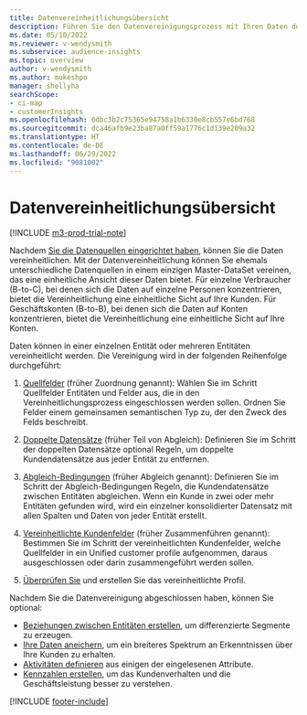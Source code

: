 ```yaml
---
title: Datenvereinheitlichungsübersicht
description: Führen Sie den Datenvereinigungsprozess mit Ihren Daten durch, um einen einzigen DataSet von Unified customer profiles zu erstellen.
ms.date: 05/10/2022
ms.reviewer: v-wendysmith
ms.subservice: audience-insights
ms.topic: overview
author: v-wendysmith
ms.author: mukeshpo
manager: shellyha
searchScope:
- ci-map
- customerInsights
ms.openlocfilehash: 0dbc3b2c75365e94758a1b6330e8cb557e6bd768
ms.sourcegitcommit: dca46afb9e23ba87a0ff59a1776c1d139e209a32
ms.translationtype: HT
ms.contentlocale: de-DE
ms.lasthandoff: 06/29/2022
ms.locfileid: "9081002"
---
```

# <a name="data-unification-overview"></a>Datenvereinheitlichungsübersicht

[!INCLUDE [m3-prod-trial-note](includes/m3-prod-trial-note.md)]

Nachdem [Sie die Datenquellen eingerichtet haben](data-sources.md), können Sie die Daten vereinheitlichen. Mit der Datenvereinheitlichung können Sie ehemals unterschiedliche Datenquellen in einem einzigen Master-DataSet vereinen, das eine einheitliche Ansicht dieser Daten bietet. Für einzelne Verbraucher (B-to-C), bei denen sich die Daten auf einzelne Personen konzentrieren, bietet die Vereinheitlichung eine einheitliche Sicht auf Ihre Kunden. Für Geschäftskonten (B-to-B), bei denen sich die Daten auf Konten konzentrieren, bietet die Vereinheitlichung eine einheitliche Sicht auf Ihre Konten.

Daten können in einer einzelnen Entität oder mehreren Entitäten vereinheitlicht werden. Die Vereinigung wird in der folgenden Reihenfolge durchgeführt:

1. [Quellfelder](map-entities.md) (früher Zuordnung genannt): Wählen Sie im Schritt Quellfelder Entitäten und Felder aus, die in den Vereinheitlichungsprozess eingeschlossen werden sollen. Ordnen Sie Felder einem gemeinsamen semantischen Typ zu, der den Zweck des Felds beschreibt.

1. [Doppelte Datensätze](remove-duplicates.md) (früher Teil von Abgleich): Definieren Sie im Schritt der doppelten Datensätze optional Regeln, um doppelte Kundendatensätze aus jeder Entität zu entfernen.

1. [Abgleich-Bedingungen](match-entities.md) (früher Abgleich genannt): Definieren Sie im Schritt der Abgleich-Bedingungen Regeln, die Kundendatensätze zwischen Entitäten abgleichen. Wenn ein Kunde in zwei oder mehr Entitäten gefunden wird, wird ein einzelner konsolidierter Datensatz mit allen Spalten und Daten von jeder Entität erstellt.

1. [Vereinheitlichte Kundenfelder](merge-entities.md) (früher Zusammenführen genannt): Bestimmen Sie im Schritt der vereinheitlichten Kundenfelder, welche Quellfelder in ein Unified customer profile aufgenommen, daraus ausgeschlossen oder darin zusammengeführt werden sollen.  

1. [Überprüfen Sie](review-unification.md) und erstellen Sie das vereinheitlichte Profil.

Nachdem Sie die Datenvereinigung abgeschlossen haben, können Sie optional:

- [Beziehungen zwischen Entitäten erstellen](relationships.md), um differenzierte Segmente zu erzeugen.
- [Ihre Daten aneichern](enrichment-hub.md), um ein breiteres Spektrum an Erkenntnissen über Ihre Kunden zu erhalten.
- [Aktivitäten definieren](activities.md) aus einigen der eingelesenen Attribute.
- [Kennzahlen erstellen](measures.md), um das Kundenverhalten und die Geschäftsleistung besser zu verstehen.

[!INCLUDE [footer-include](includes/footer-banner.md)]
